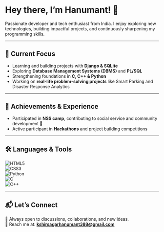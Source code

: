 # Hey there, I’m Hanumant! 👋  

Passionate developer and tech enthusiast from India. I enjoy exploring new technologies, building impactful projects, and continuously sharpening my programming skills.  

---

## 🚀 Current Focus  

- Learning and building projects with **Django & SQLite**  
- Exploring **Database Management Systems (DBMS)** and **PL/SQL**  
- Strengthening foundations in **C, C++ & Python**  
- Working on **real-life problem-solving projects** like Smart Parking and Disaster Response Analytics  

---

## 🏅 Achievements & Experience  

- Participated in **NSS camp**, contributing to social service and community development 🌱  
- Active participant in **Hackathons** and project building competitions  

---

## 🛠 Languages & Tools  

![HTML5](https://img.shields.io/badge/HTML5-E34F26?style=flat&logo=html5&logoColor=white)  
![CSS3](https://img.shields.io/badge/CSS3-1572B6?style=flat&logo=css3&logoColor=white)  
![Python](https://img.shields.io/badge/Python-3776AB?style=flat&logo=python&logoColor=white)  
![C](https://img.shields.io/badge/C-00599C?style=flat&logo=c&logoColor=white)  
![C++](https://img.shields.io/badge/C++-00599C?style=flat&logo=cplusplus&logoColor=white)  


---

## 📬 Let’s Connect  

💬 Always open to discussions, collaborations, and new ideas.  
📧 Reach me at: **kshirsagarhanumant388@gmail.com**
